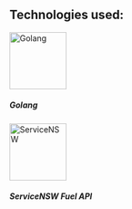 <h2>Technologies used:</h2>
<img src="https://encrypted-tbn0.gstatic.com/images?q=tbn:ANd9GcTUTc3wwVFk4RrsQHsAafyJYQOkKwrb7WSIiQ&s" alt="Golang" width="100">
<h5>Golang</h5>
<img src="https://play-lh.googleusercontent.com/uulKLexOFnvrpg5ltH3jBAnCbMMed6VbaogVr9etutmFXO-P5w0JRa7sgJ1EstibjtI" alt="ServiceNSW" width="100">
<h5>ServiceNSW Fuel API</h5>
